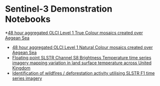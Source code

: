# Sentinel-3 Demonstration Notebooks 

*[48 hour aggregated OLCI Level 1 True Colour mosaics created over Aegean Sea](https://nbviewer.jupyter.org/github/chris010970/sentinelhub/blob/main/notebooks/sentinel-3/s3-mosaic-olci-rgb.ipynb)
* [48 hour aggregated OLCI Level 1 Natural Colour mosaics created over Aegean Sea](https://nbviewer.jupyter.org/github/chris010970/sentinelhub/blob/main/notebooks/sentinel-3/s3-mosaic-olci-natural.ipynb)
* [Floating point SLSTR Channel S8 Brightness Temperature time series imagery mapping variation in land surface temperature across United Kingdom](https://nbviewer.jupyter.org/github/chris010970/sentinelhub/blob/main/notebooks/sentinel-3/s3-timeseries-slstr-bt8.ipynb)
* [Identification of wildfires / deforestation activity utilising SLSTR F1 time series imagery](https://nbviewer.jupyter.org/github/chris010970/sentinelhub/blob/main/notebooks/sentinel-3/s3-timeseries-slstr-fires.ipynb)
